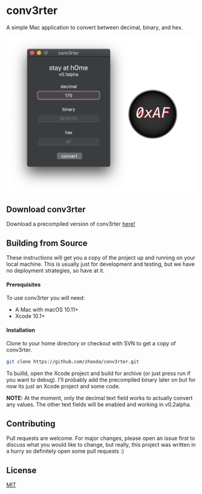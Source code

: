 # conv3rter
A simple Mac application to convert between decimal, binary, and hex.

<!-- <img src="res/main.png" alt="conv3rter main window" width="400"/> -->
![conv3rter window with icon](res/icon.png)

## Download conv3rter

Download a precompiled version of conv3rter <a href="production/conv3rter0.2alpha/conv3rter0.2alpha.dmg" download>here!</a>

## Building from Source

These instructions will get you a copy of the project up and running
on your local machine. This is usually just for development and testing,
but we have no deployment strategies, so have at it.

#### Prerequisites

To use conv3rter you will need:

- A Mac with macOS 10.11+
- Xcode 10.1+

#### Installation

Clone to your home directory or checkout with SVN to get a copy of conv3rter.

```bash
git clone https://github.com/zhooda/conv3rter.git
```

To builld, open the Xcode project and build for archive (or just press run if you want to debug). I'll probably add the precompiled binary later on but for now its just an Xcode project and some code.

**NOTE:** At the moment, only the decimal text field works to actually convert any values. The other text fields will be enabled and working in v0.2alpha.

## Contributing
Pull requests are welcome. For major changes, please open an issue first to discuss what you would like to change, but really, this project was written in a hurry so definitely open some pull requests :)

## License
[MIT](https://choosealicense.com/licenses/mit/)
